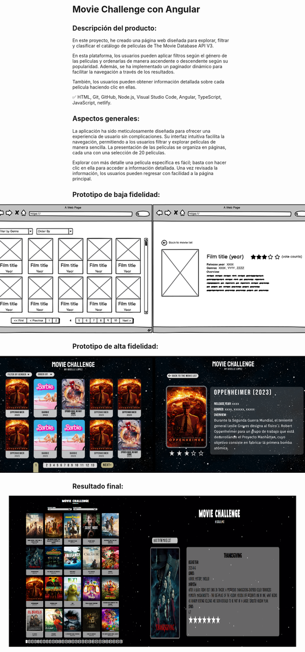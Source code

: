 
# Movie Challenge con Angular

## Descripción del producto:

En este proyecto, he creado una página web diseñada para explorar, filtrar y clasificar el catálogo de películas de The Movie Database API V3. 

En esta plataforma, los usuarios pueden aplicar filtros según el género de las películas y ordenarlas de manera ascendente o descendente según su popularidad. Además, se ha implementado un paginador dinámico para facilitar la navegación a través de los resultados. 

También, los usuarios pueden obtener información detallada sobre cada película haciendo clic en ellas.

✅ HTML, Git, GitHub, Node.js, Visual Studio Code, Angular, TypeScript, JavaScript, netlify.
                             
 ## Aspectos generales:
 
La aplicación ha sido meticulosamente diseñada para ofrecer una experiencia de usuario sin complicaciones. Su interfaz intuitiva facilita la navegación, permitiendo a los usuarios filtrar y explorar películas de manera sencilla. La presentación de las películas se organiza en páginas, cada una con una selección de 20 películas.

Explorar con más detalle una película específica es fácil; basta con hacer clic en ella para acceder a información detallada. Una vez revisada la información, los usuarios pueden regresar con facilidad a la página principal.
  
 ## Prototipo de baja fidelidad:

 <div style="display: flex; place-content: center; aling-items: center;">
<img src="https://github.com/GiselleLop/Movie-Challenge/blob/ee78de7bb91c0446c0afa2f9b0ce29a8106a3e07/images/movie-list.png" width="500" />
<img src="https://github.com/GiselleLop/Movie-Challenge/blob/main/images/movie-detail.png" width="500" />
 </div>
 
 ## Prototipo de alta fidelidad:
 
  <div style="display: flex; place-content: center;">
<img src="https://github.com/GiselleLop/Movie-Challenge/blob/main/images/Captura%20de%20pantalla%202024-01-04%20123001.png" width="500" />
<img src="https://github.com/GiselleLop/Movie-Challenge/blob/main/images/PROTO2.png" width="500" />
 </div>
 
 ## Resultado final:

   <div style="display: flex; place-content: center; aling-items: center;"">
<img src="https://github.com/GiselleLop/Movie-Challenge/blob/main/images/RESULTADO1.png" width="400" />
<img src="https://github.com/GiselleLop/Movie-Challenge/blob/main/images/RESUL2.png" width="600" />
 </div>
 
